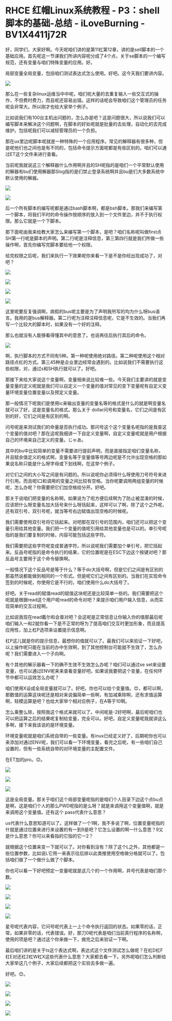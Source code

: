 # RHCE 红帽Linux系统教程 - P3：shell脚本的基础-总结 - iLoveBurning - BV1X4411j72R

好，同学们，大家好啊。今天呢咱们讲的是第11杠第12章，讲的是sell脚本的一个基础应用。首先呢这一节课我们所讲内容呢分成了4个点，关于se脚本的一个编写规范，还有变量与咱们特殊变量的应用。好。

局部变量全局变量，包括咱们测试表达式怎么使用。好吧。这今天我们要讲内容。

![](img/44f37cf63c89a3f0220699e886653d5c_1.png)

那么在一些复杂linux运维当中中呢，咱们呃大量的去重复输入一些交互式的操作，不但费时费力，而且呢还容易出错。这样的话呢会导致咱们这个管理员的任务呢会非常大。所以刚才也给大家举个例子。

比如说我们有100台主机出问题的，怎么办是吧？这是问题很大，所以说我们可以编写脚本来解决这个问题啊，在脚本的好处呢就是批量的去处理，自动化的去完成维护。包括呢我们可以减轻管理员的一个负担。

那在ux里边呢脚本呢就是一种特殊的一个应用程序。常见的解释器有很多种，但是呢他们也之间也是有不同的，包括命令提示方面呢都是有些区别的。咱们可以通过ET这个文件来进行查看。

当前呢我就说这三个解释器什么作用啊并且的SH呢指的是咱们一个平常默认使用的解器有bu们使用解器那Slog指的是们禁止登录系统啊并且bu是们大多数系统中默认使用的解器。



![](img/44f37cf63c89a3f0220699e886653d5c_3.png)

![](img/44f37cf63c89a3f0220699e886653d5c_4.png)

后一个所有脚本的编写呢都是通过bash脚本啊，都是bsh脚本。那我们来编写第一个脚本，将我们平时的命令操作按顺序的放入到一个文件里边，并不于执行权限。那么它就是一个下脚本。

那下面呢由我来给教大家怎么来编写第一个脚本，是吧？咱们名称呢叫做first点SH第一行呢是脚本的声明。第二行呢是注释信息，第三第四行就是我们所做一些操作啊，首先你编写完脚本要给他一个权限。

给完权限之后呢，我们来执行一下效果呢你来看一下是不是你经出现成功了，对吧？

![](img/44f37cf63c89a3f0220699e886653d5c_6.png)

![](img/44f37cf63c89a3f0220699e886653d5c_7.png)

![](img/44f37cf63c89a3f0220699e886653d5c_8.png)

![](img/44f37cf63c89a3f0220699e886653d5c_9.png)

这里呢要反复强调啊，病假的bus呢主要是为了声明我所写的均为什么呀bus语言。我用的是bus解释器。第二行呢为注释注释信息呢，它是不生效的。当我们再写一个比较大的脚本时，如果没有一个好的注释。

那么也就没有人能够看得懂其中的意思了。也说再往后执行其后的命令。

![](img/44f37cf63c89a3f0220699e886653d5c_11.png)

啊，执行脚本的方式不同有5种。第一种呢使用绝对路径。第二种呢使用这个相对路径点杠的方式。第三45种是企业里边经常会遇到的。比如说我们不需要执行这些权限，对，通过s和SH执行就可以了。好吧。

那接下来给大家说这个变量啊，变量相来说比较难一些。今天我们主要讲的就是变量变量的定义呢就是我们可以自定义一个变量的值对常见的变下变量呢有自定义变量环境变量位置变量以及预定义变量。

那一般情况下呢我们是使用ic来输出变量的变量名等的格式是什么的就是啊变量名就可以了好，这是变量名的格式。那么关于 dollar问号和变量名，它们之间是有区别的好，它们之间是有区别的啊。

问号呢是来测试我们的命量是否执行成功。那问号这个这个变量名呢指的是我查这个变量的值对吧？那在这呢我细讲一下自定义变量啊，自定义变量呢就是用户根据自己的环境来自己定义的变量。じゃあ。

其中的bu中比较简单的变量不需要进行提前声明，而是直接指定咱们变量名称，并且赋余值定义的格式啊，变量名等于变量值等号两边呢是不允许出现空格的那如果说名称只能是什么呀字母或下划线啊，在这举个例子。

对它们之间的大小写之间是有问题的。所以说呢你必须得什么呀使用刀号符号来进行引用。而且呢I口和调用的变量之间比较有空格。当你呢要调用两组变量的时候呢，怎么办呢？你需要把它们加空格给分开。好吧。

那关于说咱们把变量的名称啊，如果说为了呃方便后续啊为了防止被混淆的时候，应该把什么呀变量名加大括号来什么呀括起来，这样可以了啊，除了这个之外呢，还有双引号，双引号呢，就当等号右边赋值出现空格的时候呢。

我们需要使用双引号将它括起来。对吧那在双引号的范围内，咱们还可以把这个变量引用给其他变量。我们把一个变量的值呢引用给其他变量也是可以的。单引号呢指的是我们要复制的时候，内容可能包括这些字符。

我们需要把这些字符呢变成普通字符。所以说呢我们需要加个单引号，把它括起来。反品号呢指的是命令执行的结果，它的位置呢是在ESC下边这个按键对吧？那反品号主要用于这个命令替换啊。

一般情况下这个反品号是等于什么？等于do大括号啊，但是它们之间是有区别的那虽然说都能做到相同的一个形式。但是呢它们之间有区别的。当我们在实现命令签到的时候呢，你使用它是不行的，咱们使用什么do大括号了。

好吧。关于read的赋值read的赋值这块呢还是比较简单一些的。我们需要把这个呃就是根据read这个用户呢read的命令对吧？来提示咱们用户输入信息，从而实现简单的交互过程啊。

比如说我现在read戴尔和会普对吧？会这呢是正常信息让你输入你的值那最后呢咱们输入一和2就你看一下是不正常的呀为了提高咱们交互时更加形象，而且提高应用性，加上杠P选项来设置提示信息啊。

杠P这儿就是你的提示信息，最想你的值就可以了。最我们可以来验证一下好吧，以上操作呢只能在当前的办中生效啊，到了其他控制台可能就不生效了，怎么办呢？我们需要进入一个子向啊。

有个其他的解示器看一下的确不生效不生效怎么办呢？咱们可以通过se set来设置变量，也可以通过ENV呢来来查看变量好吧。如果说我要把这个变量，在任何环节中都可以运效怎么办呢？

咱们使用X设成全局变量就可以了。好吧，你也可以给个变量值。😊，都可以啊，那数值的运算这块呢还是相对来说偏简单一些啊，有加减乘除啊，还有求值运算啊，轻模运算是吧？也给大家举个相对应例子，在A等于10啊。

怎么乘整么除，按照我这个格式来就可以了。中间呢是-2好吧啊，最后呢咱们也可以把运算之后的结果呢复制给变量，完全可以。好吧，自定义变量呢我就讲这么多啊，接下来我该说的是环境变量。

环境变量呢就是咱们系统自带的一些变量。有inux已经定义好了，后期呢你也可以来添加对通过ENV呢，我们可以看一下环境变量，看完之后呢，有一些咱们自己设置的，但有一些系统自带的对环境变量的主配置文件。

在ET加的pro。😊。

![](img/44f37cf63c89a3f0220699e886653d5c_13.png)

![](img/44f37cf63c89a3f0220699e886653d5c_14.png)

![](img/44f37cf63c89a3f0220699e886653d5c_15.png)

这是全局变量。那关于咱们这个局部变量呢指的是咱们个人目录下边这个点bu点是啊，这是咱们个人的那么PWD呢指的是么呀？就是来调用这个变量值啊，就是来调用这个变量值。还有这个 pass代表什么意思？

us代表什么意思知道可以了。这样做了一个1啊，我不多说了啊，位置变量呢指的什就是通过位置来进行来设置的有一到9是吧？它怎么设置的啊一什么意思？9又是什么意思？你可以来看指的它指的它一2？

就根据这个位置来变一下就可以了。对你看到没有？除了这个L之外，其他都是一些位置参数，比如说L它用一来表示往后排以此类推使用空格做分格就可以了。包括咱们做了一个做什么做了个脚本。

你也可以看一下好吧预定一变量呢就是这几个的一个作用啊，井号代表是咱们那个数。

![](img/44f37cf63c89a3f0220699e886653d5c_17.png)

![](img/44f37cf63c89a3f0220699e886653d5c_18.png)

![](img/44f37cf63c89a3f0220699e886653d5c_19.png)

![](img/44f37cf63c89a3f0220699e886653d5c_20.png)

星号呢代表内容，它问号呢代表上一上个命令执行返回的状态。如果零的话，正常。如果非零的话，代表错误。好，那刀0呢代表是咱们当前真行程序的名称啊，使用的项是吧？通过这个你来做一下，做完之后来验证一下啊。

最后咱们讲的是关于ts这个表达式啊，表达式这个文件测试怎么做呢？在杠D杠F杠E对还杠2杠W杠X这些代表什么意思？大家都去看一下。另外呢咱们怎么判断给大家举这几个例子，大家后续都把这个实验去多做一遍。

好吧。😊。

![](img/44f37cf63c89a3f0220699e886653d5c_22.png)

![](img/44f37cf63c89a3f0220699e886653d5c_23.png)

![](img/44f37cf63c89a3f0220699e886653d5c_24.png)

![](img/44f37cf63c89a3f0220699e886653d5c_25.png)